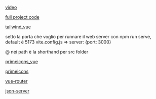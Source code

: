 [video](https://www.youtube.com/watch?v=VeNfHj6MhgA&ab_channel=TraversyMedia)

[full project code](https://github.com/bradtraversy/vue-crash-2024)

[tailwind_vue](https://v2.tailwindcss.com/docs/guides/vue-3-vite)

setto la porta che voglio per runnare il web server con npm run serve, default è 5173 vite.config.js => server: {port: 3000}

@ nei path è la shorthand per src folder

[primeicons_vue](https://primevue.org/icons)

[primeicons](https://github.com/primefaces/primeicons)

[vue-router](https://router.vuejs.org/installation.html)

[json-server](https://www.npmjs.com/package/json-server)
